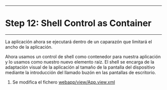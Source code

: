 ************************************
# Step 12: Shell Control as Container
************************************

La aplicación ahora se ejecutará dentro de un caparazón que limitará el ancho de la aplicación.


Ahora usamos un control de shell como contenedor para nuestra aplicación y lo usamos 
como nuestro nuevo elemento raíz. El shell se encarga de la adaptación visual de la aplicación al tamaño de la pantalla del dispositivo mediante la introducción del llamado buzón en las pantallas de escritorio.

1. Se modifica el fichero [webapp/view/App.view.xml](./webapp/view/App.view.xml)